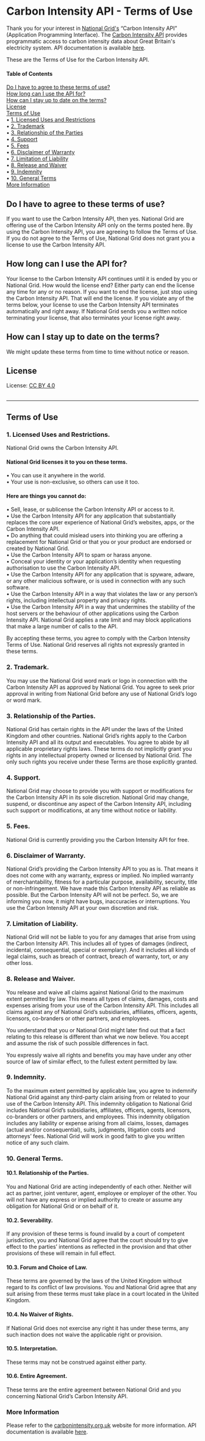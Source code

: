 # Carbon Intensity API - Terms of Use

Thank you for your interest in [National Grid's](http://www2.nationalgrid.com/uk/) “Carbon Intensity API” (Application Programming Interface). The [Carbon Intensity API](http://carbonintensity.org.uk) provides programmatic access to carbon intensity data about Great Britain's electricity system. API documentation is available [here](https://carbon-intensity.github.io/api-definitions/#carbon-intensity-api-v1-0-0). 

These are the Terms of Use for the Carbon Intensity API.

#### Table of Contents
[Do I have to agree to these terms of use?](https://github.com/carbon-intensity/terms/blob/master/README.md#do-i-have-to-agree-to-these-terms-of-use) <br>
[How long can I use the API for?](https://github.com/carbon-intensity/terms/blob/master/README.md#how-long-can-i-use-the-api-for)<br>
[How can I stay up to date on the terms?](https://github.com/carbon-intensity/terms/blob/master/README.md#how-can-i-stay-up-to-date-on-the-terms)<br>
[License](https://github.com/carbon-intensity/terms/blob/master/README.md#license)<br>
[Terms of Use](https://github.com/carbon-intensity/terms/blob/master/README.md#terms-of-use)<br>
• [1.	Licensed Uses and Restrictions](https://github.com/carbon-intensity/terms/blob/master/README.md#1licensed-uses-and-restrictions)<br>
• [2. Trademark](https://github.com/carbon-intensity/terms/blob/master/README.md#2-trademark)<br>
• [3. Relationship of the Parties](https://github.com/carbon-intensity/terms/blob/master/README.md#3-relationship-of-the-parties)<br>
• [4. Support](https://github.com/carbon-intensity/terms/blob/master/README.md#4-support)<br>
• [5. Fees](https://github.com/carbon-intensity/terms/blob/master/README.md#5-fees)<br>
• [6. Disclaimer of Warranty](https://github.com/carbon-intensity/terms/blob/master/README.md#6-disclaimer-of-warranty)<br>
• [7. Limitation of Liability](https://github.com/carbon-intensity/terms/blob/master/README.md#7-limitation-of-liability)<br>
• [8. Release and Waiver](https://github.com/carbon-intensity/terms/blob/master/README.md#8-release-and-waiver)<br>
• [9. Indemnity](https://github.com/carbon-intensity/terms/blob/master/README.md#9-indemnity)<br>
• [10. General Terms](https://github.com/carbon-intensity/terms/blob/master/README.md#10-general-terms)<br>
[More Information](https://github.com/carbon-intensity/terms/blob/master/README.md#more-information)<br>

## Do I have to agree to these terms of use? 
If you want to use the Carbon Intensity API, then yes. National Grid are offering use of the Carbon Intensity API only on the terms posted here. By using the Carbon Intensity API, you are agreeing to follow the Terms of Use. If you do not agree to the Terms of Use, National Grid does not grant you a license to use the Carbon Intensity API.

## How long can I use the API for? 
Your license to the Carbon Intensity API continues until it is ended by you or National Grid.
How would the license end? Either party can end the license any time for any or no reason. If you want to end the license, just stop using the Carbon Intensity API. That will end the license. If you violate any of the terms below, your license to use the Carbon Intensity API terminates automatically and right away. If National Grid sends you a written notice terminating your license, that also terminates your license right away.

## How can I stay up to date on the terms? 
We might update these terms from time to time without notice or reason.

## License 
License: [CC BY 4.0](https://creativecommons.org/licenses/by/4.0/)<br><br>

---

## Terms of Use

### 1.	Licensed Uses and Restrictions.
National Grid owns the Carbon Intensity API. 
#### National Grid licenses it to you on these terms.
•	You can use it anywhere in the world.<br>
•	Your use is non-exclusive, so others can use it too.<br>

#### Here are things you cannot do:
•	Sell, lease, or sublicense the Carbon Intensity API or access to it.<br>
•	Use the Carbon Intensity API for any application that substantially replaces the core user experience of National Grid’s websites, apps, or the Carbon Intensity API.<br>
•	Do anything that could mislead users into thinking you are offering a replacement for National Grid or that you or your product are endorsed or created by National Grid.<br>
•	Use the Carbon Intensity API to spam or harass anyone.<br>
•	Conceal your identity or your application’s identity when requesting authorisation to use the Carbon Intensity API.<br>
•	Use the Carbon Intensity API for any application that is spyware, adware, or any other malicious software, or is used in connection with any such software.<br>
•	Use the Carbon Intensity API in a way that violates the law or any person’s rights, including intellectual property and privacy rights.<br>
•	Use the Carbon Intensity API in a way that undermines the stability of the host servers or the behaviour of other applications using the Carbon Intensity API. National Grid applies a rate limit and may block applications that make a large number of calls to the API.<br>

By accepting these terms, you agree to comply with the Carbon Intensity Terms of Use. National Grid reserves all rights not expressly granted in these terms.

### 2. Trademark.
You may use the National Grid word mark or logo in connection with the Carbon Intensity API as approved by National Grid. You agree to seek prior approval in writing from National Grid before any use of National Grid’s logo or word mark.

### 3. Relationship of the Parties.
National Grid has certain rights in the API under the laws of the United Kingdom and other countries. National Grid’s rights apply to the Carbon Intensity API and all its output and executables. You agree to abide by all applicable proprietary rights laws.
These terms do not implicitly grant you rights in any intellectual property owned or licensed by National Grid. The only such rights you receive under these Terms are those explicitly granted.

### 4. Support.
National Grid may choose to provide you with support or modifications for the Carbon Intensity API in its sole discretion. National Grid may change, suspend, or discontinue any aspect of the Carbon Intensity API, including such support or modifications, at any time without notice or liability.

### 5. Fees.
National Grid is currently providing you the Carbon Intensity API for free.

### 6. Disclaimer of Warranty.
National Grid’s providing the Carbon Intensity API to you as is. That means it does not come with any warranty, express or implied. No implied warranty of merchantability, fitness for a particular purpose, availability, security, title or non-infringement. We have made this Carbon Intensity API as reliable as possible. But the Carbon Intensity API will not be perfect. So, we are informing you now, it might have bugs, inaccuracies or interruptions. You use the Carbon Intensity API at your own discretion and risk.

### 7. Limitation of Liability.
National Grid will not be liable to you for any damages that arise from using the Carbon Intensity API. This includes all of types of damages (indirect, incidental, consequential, special or exemplary). And it includes all kinds of legal claims, such as breach of contract, breach of warranty, tort, or any other loss.

### 8. Release and Waiver.
You release and waive all claims against National Grid to the maximum extent permitted by law. This means all types of claims, damages, costs and expenses arising from your use of the Carbon Intensity API. This includes all claims against any of National Grid’s subsidiaries, affiliates, officers, agents, licensors, co-branders or other partners, and employees.

You understand that you or National Grid might later find out that a fact relating to this release is different than what we now believe. You accept and assume the risk of such possible differences in fact.

You expressly waive all rights and benefits you may have under any other source of law of similar effect, to the fullest extent permitted by law.

### 9. Indemnity.
To the maximum extent permitted by applicable law, you agree to indemnify National Grid against any third-party claim arising from or related to your use of the Carbon Intensity API. This indemnity obligation to National Grid includes National Grid’s subsidiaries, affiliates, officers, agents, licensors, co-branders or other partners, and employees. This indemnity obligation includes any liability or expense arising from all claims, losses, damages (actual and/or consequential), suits, judgments, litigation costs and attorneys’ fees. National Grid will work in good faith to give you written notice of any such claim.

### 10. General Terms.
#### 10.1. Relationship of the Parties. 
You and National Grid are acting independently of each other. Neither will act as partner, joint venturer, agent, employee or employer of the other. You will not have any express or implied authority to create or assume any obligation for National Grid or on behalf of it.
#### 10.2. Severability. 
If any provision of these terms is found invalid by a court of competent jurisdiction, you and National Grid agree that the court should try to give effect to the parties’ intentions as reflected in the provision and that other provisions of these will remain in full effect.
#### 10.3. Forum and Choice of Law. 
These terms are governed by the laws of the United Kingdom without regard to its conflict of law provisions. You and National Grid agree that any suit arising from these terms must take place in a court located in the United Kingdom.
#### 10.4. No Waiver of Rights. 
If National Grid does not exercise any right it has under these terms, any such inaction does not waive the applicable right or provision.
#### 10.5. Interpretation. 
These terms may not be construed against either party.
#### 10.6. Entire Agreement. 
These terms are the entire agreement between National Grid and you concerning National Grid’s Carbon Intensity API.

### More Information
Please refer to the [carbonintensity.org.uk](http://carbonintensity.org.uk) website for more information. API documentation is available [here](https://carbon-intensity.github.io/api-definitions/#carbon-intensity-api-v1-0-0).
